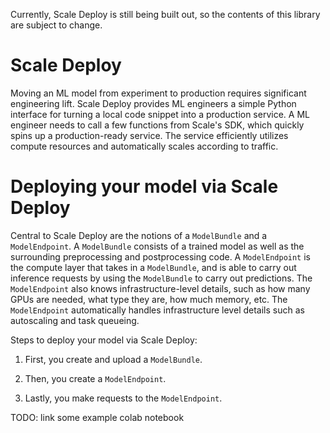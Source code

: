 Currently, Scale Deploy is still being built out, so the contents of this library are subject to change.

# Scale Deploy

Moving an ML model from experiment to production requires significant engineering lift. 
Scale Deploy provides ML engineers a simple Python interface for turning a local code snippet into a production service.
A ML engineer needs to call a few functions from Scale's SDK, which quickly spins up a production-ready service.
The service efficiently utilizes compute resources and automatically scales according to traffic.

# Deploying your model via Scale Deploy

Central to Scale Deploy are the notions of a `ModelBundle` and a `ModelEndpoint`. 
A `ModelBundle` consists of a trained model as well as the surrounding preprocessing and postprocessing code.
A `ModelEndpoint` is the compute layer that takes in a `ModelBundle`, and is able to carry out inference requests
by using the `ModelBundle` to carry out predictions. The `ModelEndpoint` also knows infrastructure-level details,
such as how many GPUs are needed, what type they are, how much memory, etc. The `ModelEndpoint` automatically handles
infrastructure level details such as autoscaling and task queueing.

Steps to deploy your model via Scale Deploy:

1. First, you create and upload a `ModelBundle`. 

2. Then, you create a `ModelEndpoint`.

3. Lastly, you make requests to the `ModelEndpoint`.

TODO: link some example colab notebook
